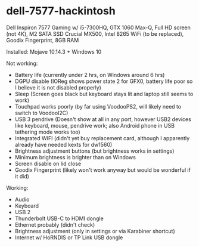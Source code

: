 # dell-7577-hackintosh

Dell Inspiron 7577 Gaming w/ i5-7300HQ, GTX 1060 Max-Q, Full HD screen (not 4K), M2 SATA SSD Crucial MX500, Intel 8265 WiFi (to be replaced), Goodix Fingerprint, 8GB RAM

Installed: Mojave 10.14.3 + Windows 10

Not working:
- Battery life (currently under 2 hrs, on Windows around 6 hrs)
- DGPU disable (IOReg shows power state 2 for GFX0, battery life poor so I believe it is not disabled properly)
- Sleep (Screen goes black but keyboard stays lit and laptop still seems to work)
- Touchpad works poorly (by far using VoodooPS2, will likely need to switch to VoodooI2C)
- USB 3 pendrive (Doesn't show at all in any port, however USB2 devices like keyboard, mouse, pendrive work; also Android phone in USB tethering mode works too)
- Integrated WIFI (didn't yet buy replacement card, although I apparently already have needed kexts for dw1560)
- Brightness adjustment buttons (but brightness works in settings)
- Minimum brightness is brighter than on Windows
- Screen disable on lid close
- Goodix Fingerprint (likely won't work anyway but would be wonderful if it did)

Working:
- Audio
- Keyboard
- USB 2
- Thunderbolt USB-C to HDMI dongle
- Ethernet probably (didn't check)
- Brightness adjustment (only in settings or via Karabiner shortcut)
- Internet w/ HoRNDIS or TP Link USB dongle
